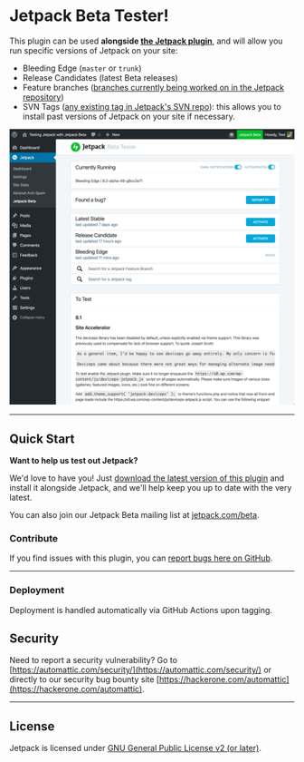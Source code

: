 # Jetpack Beta Tester!

This plugin can be used **alongside [the Jetpack plugin](https://wordpress.org/plugins/jetpack/)**, and will allow you run specific versions of Jetpack on your site:
- Bleeding Edge (`master` or `trunk`)
- Release Candidates (latest Beta releases)
- Feature branches ([branches currently being worked on in the Jetpack repository](https://github.com/Automattic/Jetpack/pulls))
- SVN Tags ([any existing tag in Jetpack's SVN repo](https://plugins.svn.wordpress.org/jetpack/tags/)): this allows you to install past versions of Jetpack on your site if necessary.

![Screenshot](./docs/images/screenshot.png "Jetpack Beta UI")

-------

## Quick Start

**Want to help us test out Jetpack?**

We'd love to have you! Just [download the latest version of this plugin](https://github.com/Automattic/jetpack-beta/releases) and install it alongside Jetpack, and we'll help keep you up to date with the very latest.

You can also join our Jetpack Beta mailing list at [jetpack.com/beta](https://jetpack.com/beta).

### Contribute

If you find issues with this plugin, you can [report bugs here on GitHub](https://github.com/Automattic/jetpack/issues/new?assignees=&labels=%5BType%5D+Bug&template=bug-report.yml).

-------

### Deployment

Deployment is handled automatically via GitHub Actions upon tagging.

## Security

Need to report a security vulnerability? Go to [https://automattic.com/security/](https://automattic.com/security/) or directly to our security bug bounty site [https://hackerone.com/automattic](https://hackerone.com/automattic).

-------

## License

Jetpack is licensed under [GNU General Public License v2 (or later)](./LICENSE.txt).
